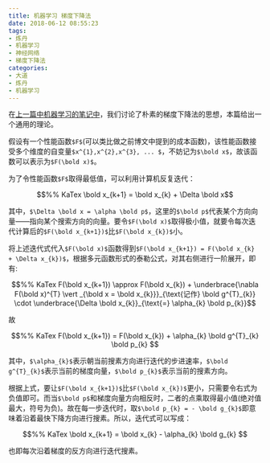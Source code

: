 ```yaml
---
title: 机器学习 梯度下降法
date: 2018-06-12 08:55:23
tags:
- 炼丹
- 机器学习
- 神经网络
- 梯度下降法
categories:
- 大道
- 炼丹
- 机器学习
---
```


在[上一篇中机器学习的笔记中](/blog/2018/04/10/Boulevard/Alchemy/machine-learning/%E6%9C%BA%E5%99%A8%E5%AD%A6%E4%B9%A0%20-%20%E4%B8%96%E7%95%8C%E8%A7%82/%E6%9C%BA%E5%99%A8%E5%AD%A6%E4%B9%A0%20%E4%B8%96%E7%95%8C%E8%A7%82%203/)，我们讨论了朴素的梯度下降法的思想，本篇给出一个通用的理论。

假设有一个性能函数`$F$`(可以类比做之前博文中提到的成本函数)，该性能函数接受多个维度的自变量`$x^{1},x^{2},x^{3}, ... $`，不妨记为`$\bold x$`，故该函数可以表示为`$F(\bold x)$`。

为了令性能函数`$F$`取得最低值，可以利用计算机反复迭代：
```math
%% KaTex
\bold x_{k+1} = \bold x_{k} + \Delta \bold x
```
其中，`$\Delta \bold x = \alpha \bold p$`，这里的`$\bold p$`代表某个方向向量——指向某个搜索方向的向量。要令`$F(\bold x)$`取得极小值，就要令每次迭代计算后的`$F(\bold x_{k+1})$`比`$F(\bold x_{k})$`小。<!-- more -->

将上述迭代式代入`$F(\bold x)$`函数得到`$F(\bold x_{k+1}) = F(\bold x_{k} + \Delta x_{k})$`，根据多元函数形式的泰勒公式，对其右侧进行一阶展开，即有:
```math
%% KaTex
F(\bold x_{k+1}) \approx F(\bold x_{k}) + \underbrace{\nabla F(\bold x)^{T} \vert _{\bold x = \bold x_{k}}}_{\text{记作} \bold g^{T}_{k}} \cdot \underbrace{\Delta \bold x_{k}}_{\text{=} \alpha_{k} \bold p_{k}}
```
故
```math
%% KaTex
F(\bold x_{k+1}) = F(\bold x_{k}) + \alpha_{k} \bold g^{T}_{k} \bold p_{k} 
```
其中，`$\alpha_{k}$`表示朝当前搜素方向进行迭代的步进速率，`$\bold g^{T}_{k}$`表示当前的梯度向量，`$\bold p_{k}$`表示当前的搜素方向。

根据上式，要让`$F(\bold x_{k+1})$`比`$F(\bold x_{k})$`更小，只需要令右式为负值即可。而当`$\bold p$`和梯度向量方向相反时，二者的点乘取得最小值(绝对值最大，符号为负)。故在每一步迭代时，取`$\bold p_{k} = - \bold g_{k}$`即意味着沿着最快下降方向进行搜素。所以，迭代式可以写成：
```math
%% KaTex
\bold x_{k+1} = \bold x_{k} - \alpha_{k} \bold g_{k} 
```
也即每次沿着梯度的反方向进行迭代搜素。